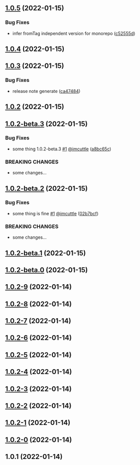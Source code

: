 ## [1.0.5](https://github.com/imcuttle/gh-release-changelog/compare/v1.0.4...v1.0.5) (2022-01-15)


### Bug Fixes

* infer fromTag independent version for monorepo ([c52555d](https://github.com/imcuttle/gh-release-changelog/commit/c52555d0d99ce6cc5b90cadf5abf4010234065f8))



## [1.0.4](https://github.com/imcuttle/gh-release-changelog/compare/v1.0.3...v1.0.4) (2022-01-15)



## [1.0.3](https://github.com/imcuttle/gh-release-changelog/compare/v1.0.2...v1.0.3) (2022-01-15)


### Bug Fixes

* release note generate ([ca47484](https://github.com/imcuttle/gh-release-changelog/commit/ca474849b15a56e74af9165cc193cb1c960f93a6))



## [1.0.2](https://github.com/imcuttle/gh-release-changelog/compare/v1.0.2-beta.3...v1.0.2) (2022-01-15)



## [1.0.2-beta.3](https://github.com/imcuttle/gh-release-changelog/compare/v1.0.2-beta.2...v1.0.2-beta.3) (2022-01-15)


### Bug Fixes

* some thing 1.0.2-beta.3 [#1](https://github.com/imcuttle/gh-release-changelog/issues/1) [@imcuttle](https://github.com/imcuttle) ([a8bc65c](https://github.com/imcuttle/gh-release-changelog/commit/a8bc65c21d65e0b6a6c3f90bced3647363650112))


### BREAKING CHANGES

* some changes...



## [1.0.2-beta.2](https://github.com/imcuttle/gh-release-changelog/compare/v1.0.2-beta.1...v1.0.2-beta.2) (2022-01-15)


### Bug Fixes

* some thing is fine [#1](https://github.com/imcuttle/gh-release-changelog/issues/1) [@imcuttle](https://github.com/imcuttle) ([02b7bcf](https://github.com/imcuttle/gh-release-changelog/commit/02b7bcf8d55fbdab0055de38f65fea69319be2d4))


### BREAKING CHANGES

* some changes...



## [1.0.2-beta.1](https://github.com/imcuttle/gh-release-changelog/compare/v1.0.2-beta.0...v1.0.2-beta.1) (2022-01-15)



## [1.0.2-beta.0](https://github.com/imcuttle/gh-release-changelog/compare/v1.0.2-9...v1.0.2-beta.0) (2022-01-15)



## [1.0.2-9](https://github.com/imcuttle/gh-release-changelog/compare/v1.0.2-8...v1.0.2-9) (2022-01-14)



## [1.0.2-8](https://github.com/imcuttle/gh-release-changelog/compare/v1.0.2-7...v1.0.2-8) (2022-01-14)



## [1.0.2-7](https://github.com/imcuttle/gh-release-changelog/compare/v1.0.2-6...v1.0.2-7) (2022-01-14)



## [1.0.2-6](https://github.com/imcuttle/gh-release-changelog/compare/v1.0.2-5...v1.0.2-6) (2022-01-14)



## [1.0.2-5](https://github.com/imcuttle/gh-release-changelog/compare/v1.0.2-4...v1.0.2-5) (2022-01-14)



## [1.0.2-4](https://github.com/imcuttle/gh-release-changelog/compare/v1.0.2-3...v1.0.2-4) (2022-01-14)



## [1.0.2-3](https://github.com/imcuttle/gh-release-changelog/compare/v1.0.2-2...v1.0.2-3) (2022-01-14)



## [1.0.2-2](https://github.com/imcuttle/gh-release-changelog/compare/v1.0.2-1...v1.0.2-2) (2022-01-14)



## [1.0.2-1](https://github.com/imcuttle/gh-release-changelog/compare/v1.0.2-0...v1.0.2-1) (2022-01-14)



## [1.0.2-0](https://github.com/imcuttle/gh-release-changelog/compare/v1.0.1...v1.0.2-0) (2022-01-14)



## 1.0.1 (2022-01-14)



